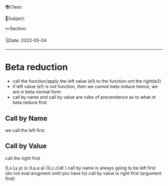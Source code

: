 # 

📚Class: 

📘Subject: <a href="https://github.com/lamula21/cheat-sheets/blob/main/"></a>

✏️Section: 

🗓️Date: 2023-05-04

---

# Beta reduction
- call the function/apply the left value (e1) to the function ont the right(e2)
- if left value (e1) is not function, then we cannot beta reduce hence, we are in beta normal form
- call by name and call by value are rules of precendence as to what ot beta reduce first

## Call by Name
we call the left first

## Call by Value
call the right first

(Lx.Ly.y) (x (La.a a) ((Lc.c)d) )
call by name is always going to be left first (do not eval arugment until you have to)
call by value is right first (argument first)